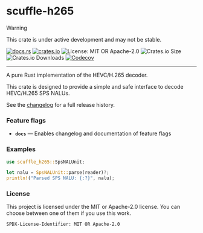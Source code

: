 <!-- sync-readme title [[ -->
# scuffle-h265
<!-- sync-readme ]] -->

> [!WARNING]  
> This crate is under active development and may not be stable.

<!-- sync-readme badge [[ -->
[![docs.rs](https://img.shields.io/docsrs/scuffle-h265/0.2.2.svg?logo=docs.rs&label=docs.rs&style=flat-square)](https://docs.rs/scuffle-h265/0.2.2)
[![crates.io](https://img.shields.io/badge/crates.io-v0.2.2-orange?style=flat-square&logo=rust&logoColor=white)](https://crates.io/crates/scuffle-h265/0.2.2)
![License: MIT OR Apache-2.0](https://img.shields.io/badge/license-MIT%20OR%20Apache--2.0-purple.svg?style=flat-square)
![Crates.io Size](https://img.shields.io/crates/size/scuffle-h265/0.2.2.svg?style=flat-square)
![Crates.io Downloads](https://img.shields.io/crates/dv/scuffle-h265/0.2.2.svg?&label=downloads&style=flat-square)
[![Codecov](https://img.shields.io/codecov/c/github/scufflecloud/scuffle.svg?label=codecov&logo=codecov&style=flat-square)](https://app.codecov.io/gh/scufflecloud/scuffle)
<!-- sync-readme ]] -->

---

<!-- sync-readme rustdoc [[ -->
A pure Rust implementation of the HEVC/H.265 decoder.

This crate is designed to provide a simple and safe interface to decode HEVC/H.265 SPS NALUs.

See the [changelog](./CHANGELOG.md) for a full release history.

### Feature flags

* **`docs`** —  Enables changelog and documentation of feature flags

### Examples

````rust
use scuffle_h265::SpsNALUnit;

let nalu = SpsNALUnit::parse(reader)?;
println!("Parsed SPS NALU: {:?}", nalu);
````

### License

This project is licensed under the MIT or Apache-2.0 license.
You can choose between one of them if you use this work.

`SPDX-License-Identifier: MIT OR Apache-2.0`
<!-- sync-readme ]] -->

